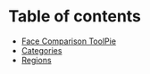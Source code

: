 # Table of contents

* [Face Comparison ToolPie](README.md)
* [Categories](categories.md)
* [Regions](regions.md)